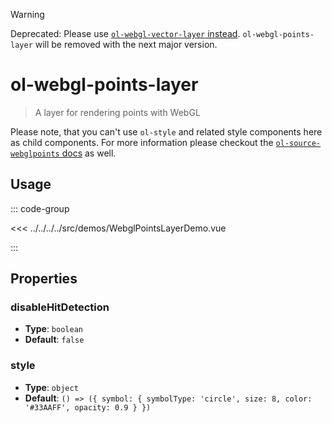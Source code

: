 > [!WARNING]
> Deprecated: Please use [`ol-webgl-vector-layer` instead](../webglvectorlayer/).
> `ol-webgl-points-layer` will be removed with the next major version.

# ol-webgl-points-layer

> A layer for rendering points with WebGL

Please note, that you can't use `ol-style` and related style components here as child components.
For more information please checkout the [`ol-source-webglpoints` docs](../../sources/webglpoints/) as well.

<script setup>
import WebglPointsLayerDemo from "@demos/WebglPointsLayerDemo.vue"
</script>
<ClientOnly>
<WebglPointsLayerDemo />
</ClientOnly>

## Usage

::: code-group

<<< ../../../../src/demos/WebglPointsLayerDemo.vue

:::

## Properties

### disableHitDetection

- **Type**: `boolean`
- **Default**: `false`

### style

- **Type**: `object`
- **Default**: `() => ({
    symbol: {
        symbolType: 'circle',
        size: 8,
        color: '#33AAFF',
        opacity: 0.9
    }
})`
